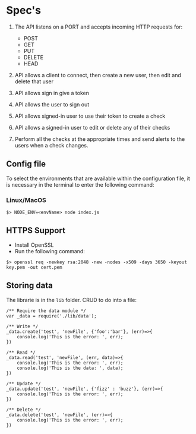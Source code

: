 # Spec's

1. The API listens on a PORT and accepts incoming HTTP
requests for:
    - POST
    - GET
    - PUT
    - DELETE
    - HEAD

2. API allows a client to connect, then create a new user, 
then edit and delete that user 

3. API allows sign in give a token

4. API allows the user to sign out

5. API allows signed-in user to use their token to create a check

6. API allows a signed-in user to edit or delete any of their checks

7. Perform all the checks at the appropriate times and send alerts to the users when a check
changes. 

## Config file

To select the environments that are available within the configuration file, it is necessary in the terminal to enter the following command:

### Linux/MacOS

```
$> NODE_ENV=<envName> node index.js
```

## HTTPS Support

- Install OpenSSL
- Run the following command: 

```
$> openssl req -newkey rsa:2048 -new -nodes -x509 -days 3650 -keyout key.pem -out cert.pem
```
## Storing data

The librarie is in the ``` lib ``` folder. 
CRUD to do into a file:

```
/** Require the data module */
var _data = require('./lib/data');

/** Write */
_data.create('test', 'newFile', {'foo':'bar'}, (err)=>{
    console.log('This is the error: ', err);
})

/** Read */
_data.read('test', 'newFile', (err, data)=>{
    console.log('This is the error: ', err);
    console.log('This is the data: ', data);
})

/** Update */
_data.update('test', 'newFile', {'fizz' : 'buzz'}, (err)=>{
    console.log('This is the error: ', err);
})

/** Delete */
_data.delete('test', 'newFile', (err)=>{
    console.log('This is the error: ', err);
})

```